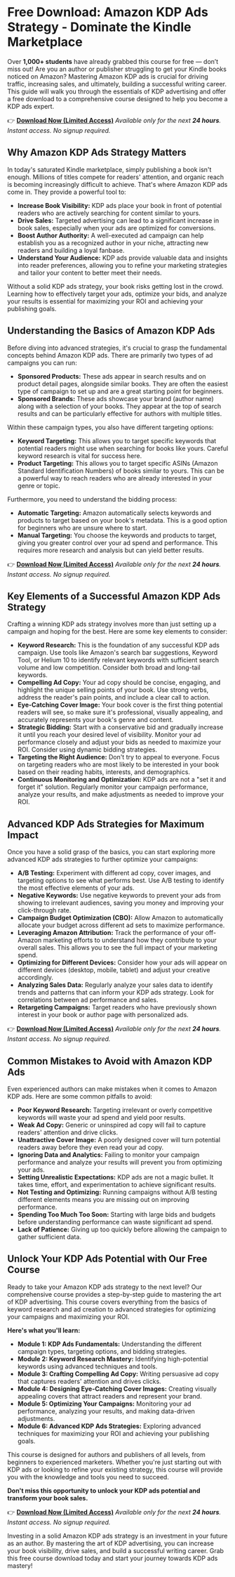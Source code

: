 # Free Download: Amazon KDP Ads Strategy - Dominate the Kindle Marketplace

Over **1,000+ students** have already grabbed this course for free — don’t miss out! Are you an author or publisher struggling to get your Kindle books noticed on Amazon? Mastering Amazon KDP ads is crucial for driving traffic, increasing sales, and ultimately, building a successful writing career. This guide will walk you through the essentials of KDP advertising and offer a free download to a comprehensive course designed to help you become a KDP ads expert.

👉 **[Download Now (Limited Access)](https://udemywork.com/amazon-kdp-ads-strategy)**
_Available only for the next **24 hours**. Instant access. No signup required._

## Why Amazon KDP Ads Strategy Matters

In today's saturated Kindle marketplace, simply publishing a book isn't enough. Millions of titles compete for readers' attention, and organic reach is becoming increasingly difficult to achieve. That's where Amazon KDP ads come in. They provide a powerful tool to:

*   **Increase Book Visibility:** KDP ads place your book in front of potential readers who are actively searching for content similar to yours.
*   **Drive Sales:** Targeted advertising can lead to a significant increase in book sales, especially when your ads are optimized for conversions.
*   **Boost Author Authority:** A well-executed ad campaign can help establish you as a recognized author in your niche, attracting new readers and building a loyal fanbase.
*   **Understand Your Audience:** KDP ads provide valuable data and insights into reader preferences, allowing you to refine your marketing strategies and tailor your content to better meet their needs.

Without a solid KDP ads strategy, your book risks getting lost in the crowd. Learning how to effectively target your ads, optimize your bids, and analyze your results is essential for maximizing your ROI and achieving your publishing goals.

## Understanding the Basics of Amazon KDP Ads

Before diving into advanced strategies, it's crucial to grasp the fundamental concepts behind Amazon KDP ads. There are primarily two types of ad campaigns you can run:

*   **Sponsored Products:** These ads appear in search results and on product detail pages, alongside similar books. They are often the easiest type of campaign to set up and are a great starting point for beginners.
*   **Sponsored Brands:** These ads showcase your brand (author name) along with a selection of your books. They appear at the top of search results and can be particularly effective for authors with multiple titles.

Within these campaign types, you also have different targeting options:

*   **Keyword Targeting:** This allows you to target specific keywords that potential readers might use when searching for books like yours. Careful keyword research is vital for success here.
*   **Product Targeting:** This allows you to target specific ASINs (Amazon Standard Identification Numbers) of books similar to yours. This can be a powerful way to reach readers who are already interested in your genre or topic.

Furthermore, you need to understand the bidding process:

*   **Automatic Targeting:** Amazon automatically selects keywords and products to target based on your book's metadata. This is a good option for beginners who are unsure where to start.
*   **Manual Targeting:** You choose the keywords and products to target, giving you greater control over your ad spend and performance. This requires more research and analysis but can yield better results.

👉 **[Download Now (Limited Access)](https://udemywork.com/amazon-kdp-ads-strategy)**
_Available only for the next **24 hours**. Instant access. No signup required._

## Key Elements of a Successful Amazon KDP Ads Strategy

Crafting a winning KDP ads strategy involves more than just setting up a campaign and hoping for the best. Here are some key elements to consider:

*   **Keyword Research:** This is the foundation of any successful KDP ads campaign. Use tools like Amazon's search bar suggestions, Keyword Tool, or Helium 10 to identify relevant keywords with sufficient search volume and low competition. Consider both broad and long-tail keywords.
*   **Compelling Ad Copy:** Your ad copy should be concise, engaging, and highlight the unique selling points of your book. Use strong verbs, address the reader's pain points, and include a clear call to action.
*   **Eye-Catching Cover Image:** Your book cover is the first thing potential readers will see, so make sure it's professional, visually appealing, and accurately represents your book's genre and content.
*   **Strategic Bidding:** Start with a conservative bid and gradually increase it until you reach your desired level of visibility. Monitor your ad performance closely and adjust your bids as needed to maximize your ROI. Consider using dynamic bidding strategies.
*   **Targeting the Right Audience:** Don't try to appeal to everyone. Focus on targeting readers who are most likely to be interested in your book based on their reading habits, interests, and demographics.
*   **Continuous Monitoring and Optimization:** KDP ads are not a "set it and forget it" solution. Regularly monitor your campaign performance, analyze your results, and make adjustments as needed to improve your ROI.

## Advanced KDP Ads Strategies for Maximum Impact

Once you have a solid grasp of the basics, you can start exploring more advanced KDP ads strategies to further optimize your campaigns:

*   **A/B Testing:** Experiment with different ad copy, cover images, and targeting options to see what performs best. Use A/B testing to identify the most effective elements of your ads.
*   **Negative Keywords:** Use negative keywords to prevent your ads from showing to irrelevant audiences, saving you money and improving your click-through rate.
*   **Campaign Budget Optimization (CBO):** Allow Amazon to automatically allocate your budget across different ad sets to maximize performance.
*   **Leveraging Amazon Attribution:** Track the performance of your off-Amazon marketing efforts to understand how they contribute to your overall sales. This allows you to see the full impact of your marketing spend.
*   **Optimizing for Different Devices:** Consider how your ads will appear on different devices (desktop, mobile, tablet) and adjust your creative accordingly.
*   **Analyzing Sales Data:** Regularly analyze your sales data to identify trends and patterns that can inform your KDP ads strategy. Look for correlations between ad performance and sales.
*   **Retargeting Campaigns:** Target readers who have previously shown interest in your book or author page with personalized ads.

👉 **[Download Now (Limited Access)](https://udemywork.com/amazon-kdp-ads-strategy)**
_Available only for the next **24 hours**. Instant access. No signup required._

## Common Mistakes to Avoid with Amazon KDP Ads

Even experienced authors can make mistakes when it comes to Amazon KDP ads. Here are some common pitfalls to avoid:

*   **Poor Keyword Research:** Targeting irrelevant or overly competitive keywords will waste your ad spend and yield poor results.
*   **Weak Ad Copy:** Generic or uninspired ad copy will fail to capture readers' attention and drive clicks.
*   **Unattractive Cover Image:** A poorly designed cover will turn potential readers away before they even read your ad copy.
*   **Ignoring Data and Analytics:** Failing to monitor your campaign performance and analyze your results will prevent you from optimizing your ads.
*   **Setting Unrealistic Expectations:** KDP ads are not a magic bullet. It takes time, effort, and experimentation to achieve significant results.
*   **Not Testing and Optimizing:** Running campaigns without A/B testing different elements means you are missing out on improving performance.
*   **Spending Too Much Too Soon:** Starting with large bids and budgets before understanding performance can waste significant ad spend.
*   **Lack of Patience:** Giving up too quickly before allowing the campaign to gather sufficient data.

## Unlock Your KDP Ads Potential with Our Free Course

Ready to take your Amazon KDP ads strategy to the next level? Our comprehensive course provides a step-by-step guide to mastering the art of KDP advertising. This course covers everything from the basics of keyword research and ad creation to advanced strategies for optimizing your campaigns and maximizing your ROI.

**Here's what you'll learn:**

*   **Module 1: KDP Ads Fundamentals:** Understanding the different campaign types, targeting options, and bidding strategies.
*   **Module 2: Keyword Research Mastery:** Identifying high-potential keywords using advanced techniques and tools.
*   **Module 3: Crafting Compelling Ad Copy:** Writing persuasive ad copy that captures readers' attention and drives clicks.
*   **Module 4: Designing Eye-Catching Cover Images:** Creating visually appealing covers that attract readers and represent your brand.
*   **Module 5: Optimizing Your Campaigns:** Monitoring your ad performance, analyzing your results, and making data-driven adjustments.
*   **Module 6: Advanced KDP Ads Strategies:** Exploring advanced techniques for maximizing your ROI and achieving your publishing goals.

This course is designed for authors and publishers of all levels, from beginners to experienced marketers. Whether you're just starting out with KDP ads or looking to refine your existing strategy, this course will provide you with the knowledge and tools you need to succeed.

**Don't miss this opportunity to unlock your KDP ads potential and transform your book sales.**

👉 **[Download Now (Limited Access)](https://udemywork.com/amazon-kdp-ads-strategy)**
_Available only for the next **24 hours**. Instant access. No signup required._

Investing in a solid Amazon KDP ads strategy is an investment in your future as an author. By mastering the art of KDP advertising, you can increase your book visibility, drive sales, and build a successful writing career. Grab this free course download today and start your journey towards KDP ads mastery!
